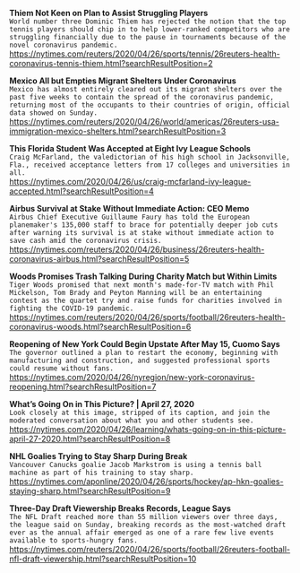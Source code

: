 **Thiem Not Keen on Plan to Assist Struggling Players**\
`World number three Dominic Thiem has rejected the notion that the top tennis players should chip in to help lower-ranked competitors who are struggling financially due to the pause in tournaments because of the novel coronavirus pandemic.`\
https://nytimes.com/reuters/2020/04/26/sports/tennis/26reuters-health-coronavirus-tennis-thiem.html?searchResultPosition=2

**Mexico All but Empties Migrant Shelters Under Coronavirus**\
`Mexico has almost entirely cleared out its migrant shelters over the past five weeks to contain the spread of the coronavirus pandemic, returning most of the occupants to their countries of origin, official data showed on Sunday.`\
https://nytimes.com/reuters/2020/04/26/world/americas/26reuters-usa-immigration-mexico-shelters.html?searchResultPosition=3

**This Florida Student Was Accepted at Eight Ivy League Schools**\
`Craig McFarland, the valedictorian of his high school in Jacksonville, Fla., received acceptance letters from 17 colleges and universities in all.`\
https://nytimes.com/2020/04/26/us/craig-mcfarland-ivy-league-accepted.html?searchResultPosition=4

**Airbus Survival at Stake Without Immediate Action: CEO Memo**\
`Airbus Chief Executive Guillaume Faury has told the European planemaker's 135,000 staff to brace for potentially deeper job cuts after warning its survival is at stake without immediate action to save cash amid the coronavirus crisis.`\
https://nytimes.com/reuters/2020/04/26/business/26reuters-health-coronavirus-airbus.html?searchResultPosition=5

**Woods Promises Trash Talking During Charity Match but Within Limits**\
`Tiger Woods promised that next month's made-for-TV match with Phil Mickelson, Tom Brady and Peyton Manning will be an entertaining contest as the quartet try and raise funds for charities involved in fighting the COVID-19 pandemic.`\
https://nytimes.com/reuters/2020/04/26/sports/football/26reuters-health-coronavirus-woods.html?searchResultPosition=6

**Reopening of New York Could Begin Upstate After May 15, Cuomo Says**\
`The governor outlined a plan to restart the economy, beginning with manufacturing and construction, and suggested professional sports could resume without fans.`\
https://nytimes.com/2020/04/26/nyregion/new-york-coronavirus-reopening.html?searchResultPosition=7

**What’s Going On in This Picture? | April 27, 2020**\
`Look closely at this image, stripped of its caption, and join the moderated conversation about what you and other students see.`\
https://nytimes.com/2020/04/26/learning/whats-going-on-in-this-picture-april-27-2020.html?searchResultPosition=8

**NHL Goalies Trying to Stay Sharp During Break**\
`Vancouver Canucks goalie Jacob Markstrom is using a tennis ball machine as part of his training to stay sharp.`\
https://nytimes.com/aponline/2020/04/26/sports/hockey/ap-hkn-goalies-staying-sharp.html?searchResultPosition=9

**Three-Day Draft Viewership Breaks Records, League Says**\
`The NFL Draft reached more than 55 million viewers over three days, the league said on Sunday, breaking records as the most-watched draft ever as the annual affair emerged as one of a rare few live events available to sports-hungry fans.`\
https://nytimes.com/reuters/2020/04/26/sports/football/26reuters-football-nfl-draft-viewership.html?searchResultPosition=10

